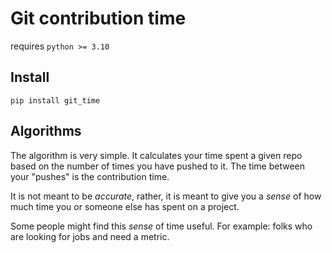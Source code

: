 # Git contribution time

requires `python >= 3.10`

## Install
`pip install git_time`

## Algorithms
The algorithm is very simple. It calculates your time spent a given repo based on the number of times you have pushed to it.
The time between your "pushes" is the contribution time.

It is not meant to be *accurate*, rather, it is meant to give you a *sense* of how much time you or someone else has spent on a project.

Some people might find this *sense* of time useful. 
For example: folks who are looking for jobs and need a metric.

